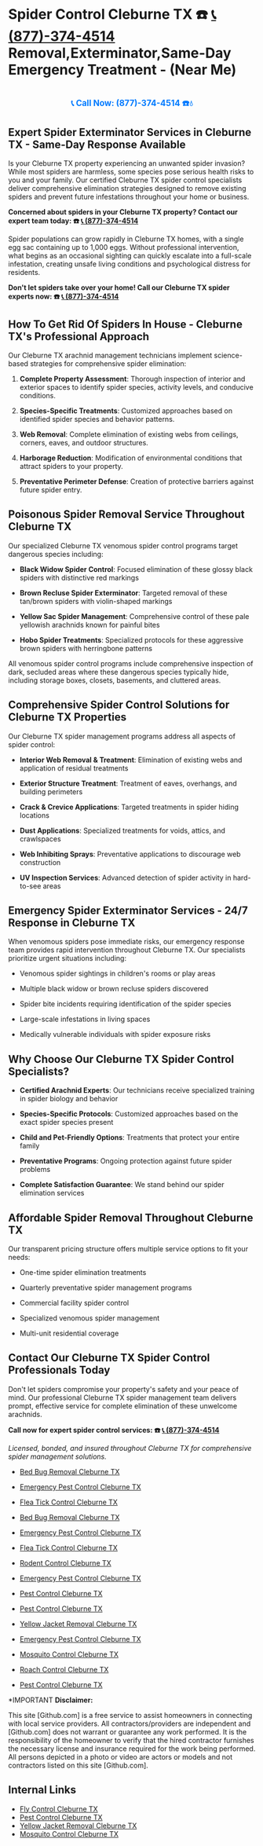 # Spider Control Cleburne TX ☎️ [📞 (877)-374-4514](https://pest-control-4514.netlify.app) Removal,Exterminator,Same-Day Emergency Treatment - (Near Me)
# 

<p align="center" style="font-size: 1.2em; font-weight: bold; margin: 20px 0;">
  <a href="https://pest-control-4514.netlify.app" target="_blank" style="color: #007BFF; text-decoration: none;">📞 Call Now: (877)-374-4514 ☎️💧</a>
</p>

## Expert Spider Exterminator Services in Cleburne TX - Same-Day Response Available

Is your Cleburne TX property experiencing an unwanted spider invasion? While most spiders are harmless, some species pose serious health risks to you and your family. Our certified Cleburne TX spider control specialists deliver comprehensive elimination strategies designed to remove existing spiders and prevent future infestations throughout your home or business.

**Concerned about spiders in your Cleburne TX property? Contact our expert team today: ☎️ [📞 (877)-374-4514](https://pest-control-4514.netlify.app)**

Spider populations can grow rapidly in Cleburne TX homes, with a single egg sac containing up to 1,000 eggs. Without professional intervention, what begins as an occasional sighting can quickly escalate into a full-scale infestation, creating unsafe living conditions and psychological distress for residents.

**Don't let spiders take over your home! Call our Cleburne TX spider experts now: ☎️ [📞 (877)-374-4514](https://pest-control-4514.netlify.app)**

## How To Get Rid Of Spiders In House - Cleburne TX's Professional Approach

Our Cleburne TX arachnid management technicians implement science-based strategies for comprehensive spider elimination:

1. **Complete Property Assessment**: Thorough inspection of interior and exterior spaces to identify spider species, activity levels, and conducive conditions.

2. **Species-Specific Treatments**: Customized approaches based on identified spider species and behavior patterns.

3. **Web Removal**: Complete elimination of existing webs from ceilings, corners, eaves, and outdoor structures.

4. **Harborage Reduction**: Modification of environmental conditions that attract spiders to your property.

5. **Preventative Perimeter Defense**: Creation of protective barriers against future spider entry.

## Poisonous Spider Removal Service Throughout Cleburne TX

Our specialized Cleburne TX venomous spider control programs target dangerous species including:

- **Black Widow Spider Control**: Focused elimination of these glossy black spiders with distinctive red markings

- **Brown Recluse Spider Exterminator**: Targeted removal of these tan/brown spiders with violin-shaped markings

- **Yellow Sac Spider Management**: Comprehensive control of these pale yellowish arachnids known for painful bites

- **Hobo Spider Treatments**: Specialized protocols for these aggressive brown spiders with herringbone patterns

All venomous spider control programs include comprehensive inspection of dark, secluded areas where these dangerous species typically hide, including storage boxes, closets, basements, and cluttered areas.

## Comprehensive Spider Control Solutions for Cleburne TX Properties

Our Cleburne TX spider management programs address all aspects of spider control:

- **Interior Web Removal & Treatment**: Elimination of existing webs and application of residual treatments

- **Exterior Structure Treatment**: Treatment of eaves, overhangs, and building perimeters

- **Crack & Crevice Applications**: Targeted treatments in spider hiding locations

- **Dust Applications**: Specialized treatments for voids, attics, and crawlspaces

- **Web Inhibiting Sprays**: Preventative applications to discourage web construction

- **UV Inspection Services**: Advanced detection of spider activity in hard-to-see areas

## Emergency Spider Exterminator Services - 24/7 Response in Cleburne TX

When venomous spiders pose immediate risks, our emergency response team provides rapid intervention throughout Cleburne TX. Our specialists prioritize urgent situations including:

- Venomous spider sightings in children's rooms or play areas

- Multiple black widow or brown recluse spiders discovered

- Spider bite incidents requiring identification of the spider species

- Large-scale infestations in living spaces

- Medically vulnerable individuals with spider exposure risks

## Why Choose Our Cleburne TX Spider Control Specialists?

- **Certified Arachnid Experts**: Our technicians receive specialized training in spider biology and behavior

- **Species-Specific Protocols**: Customized approaches based on the exact spider species present

- **Child and Pet-Friendly Options**: Treatments that protect your entire family

- **Preventative Programs**: Ongoing protection against future spider problems

- **Complete Satisfaction Guarantee**: We stand behind our spider elimination services

## Affordable Spider Removal Throughout Cleburne TX

Our transparent pricing structure offers multiple service options to fit your needs:

- One-time spider elimination treatments

- Quarterly preventative spider management programs

- Commercial facility spider control

- Specialized venomous spider management

- Multi-unit residential coverage

## Contact Our Cleburne TX Spider Control Professionals Today

Don't let spiders compromise your property's safety and your peace of mind. Our professional Cleburne TX spider management team delivers prompt, effective service for complete elimination of these unwelcome arachnids.

**Call now for expert spider control services: ☎️ [📞 (877)-374-4514](https://pest-control-4514.netlify.app)**

*Licensed, bonded, and insured throughout Cleburne TX for comprehensive spider management solutions.*


- [Bed Bug Removal Cleburne TX](https://github.com/allyoucaneatsushiin/plumbing-texas/blob/main/Bed-Bug-Removal-Cleburne-TX-877-374-4514-Exterminator-Same-Day-Emergency-Treatment-Near-Me.md)
- [Emergency Pest Control Cleburne TX](https://github.com/allyoucaneatsushiin/plumbing-texas/blob/main/Emergency-Pest-Control-Cleburne-TX-877-374-4514-24-7-Fast-Response-Near-Me.md)
- [Flea Tick Control Cleburne TX](https://github.com/allyoucaneatsushiin/plumbing-texas/blob/main/Flea-Tick-Control-Cleburne-TX-877-374-4514-Removal-Exterminator-Same-Day-Emergency-Treatment-Near-Me.md)


- [Bed Bug Removal Cleburne TX](https://github.com/allyoucaneatsushiin/plumbing-texas/blob/main/Bed-Bug-Removal-Cleburne-TX-877-374-4514-Exterminator-Same-Day-Emergency-Treatment-Near-Me.md)
- [Emergency Pest Control Cleburne TX](https://github.com/allyoucaneatsushiin/plumbing-texas/blob/main/Emergency-Pest-Control-Cleburne-TX-877-374-4514-24-7-Fast-Response-Near-Me.md)
- [Flea Tick Control Cleburne TX](https://github.com/allyoucaneatsushiin/plumbing-texas/blob/main/Flea-Tick-Control-Cleburne-TX-877-374-4514-Removal-Exterminator-Same-Day-Emergency-Treatment-Near-Me.md)


- [Rodent Control Cleburne TX](https://github.com/allyoucaneatsushiin/plumbing-texas/blob/main/Rodent-Control-Cleburne-TX-877-374-4514-Rat-Removal-Exterminator-Same-Day-Emergency-Treatment-Near-Me.md)
- [Emergency Pest Control Cleburne TX](https://github.com/allyoucaneatsushiin/plumbing-texas/blob/main/Emergency-Pest-Control-Cleburne-TX-877-374-4514-24-7-Fast-Response-Near-Me.md)
- [Pest Control Cleburne TX](https://github.com/allyoucaneatsushiin/plumbing-texas/blob/main/Pest-Control-Cleburne-TX-877-374-4514-Exterminator-Same-Day-Emergency-Treatment-Near-Me.md)


- [Pest Control Cleburne TX](https://github.com/allyoucaneatsushiin/plumbing-texas/blob/main/Pest-Control-Cleburne-TX-877-374-4514-Exterminator-Same-Day-Emergency-Treatment-Near-Me.md)
- [Yellow Jacket Removal Cleburne TX](https://github.com/allyoucaneatsushiin/plumbing-texas/blob/main/Yellow-Jacket-Removal-Cleburne-TX-877-374-4514-Exterminator-Same-Day-Emergency-Treatment-Near-Me.md)
- [Emergency Pest Control Cleburne TX](https://github.com/allyoucaneatsushiin/plumbing-texas/blob/main/Emergency-Pest-Control-Cleburne-TX-877-374-4514-24-7-Fast-Response-Near-Me.md)


- [Mosquito Control Cleburne TX](https://github.com/allyoucaneatsushiin/plumbing-texas/blob/main/Mosquito-Control-Cleburne-TX-877-374-4514-Exterminator-Same-Day-Emergency-Treatment-Near-Me.md)
- [Roach Control Cleburne TX](https://github.com/allyoucaneatsushiin/plumbing-texas/blob/main/Roach-Control-Cleburne-TX-877-374-4514-Removal-Exterminator-Same-Day-Emergency-Treatment-Near-Me.md)
- [Pest Control Cleburne TX](https://github.com/allyoucaneatsushiin/plumbing-texas/blob/main/Pest-Control-Cleburne-TX-877-374-4514-Exterminator-Same-Day-Emergency-Treatment-Near-Me.md)


*IMPORTANT **Disclaimer:**  

This site [Github.com] is a free service to assist homeowners in connecting with local service providers. All contractors/providers are independent and [Github.com] does not warrant or guarantee any work performed. It is the responsibility of the homeowner to verify that the hired contractor furnishes the necessary license and insurance required for the work being performed. All persons depicted in a photo or video are actors or models and not contractors listed on this site [Github.com].


## Internal Links
- [Fly Control Cleburne TX](https://github.com/allyoucaneatsushiin/plumbing-texas/blob/main/Fly-Control-Cleburne-TX-877-374-4514-Prevention-Same-Day-Emergency-Treatment-Near-Me.md)
- [Pest Control Cleburne TX](https://github.com/allyoucaneatsushiin/plumbing-texas/blob/main/Pest-Control-Cleburne-TX-877-374-4514-Exterminator-Same-Day-Emergency-Treatment-Near-Me.md)
- [Yellow Jacket Removal Cleburne TX](https://github.com/allyoucaneatsushiin/plumbing-texas/blob/main/Yellow-Jacket-Removal-Cleburne-TX-877-374-4514-Exterminator-Same-Day-Emergency-Treatment-Near-Me.md)
- [Mosquito Control Cleburne TX](https://github.com/allyoucaneatsushiin/plumbing-texas/blob/main/Mosquito-Control-Cleburne-TX-877-374-4514-Exterminator-Same-Day-Emergency-Treatment-Near-Me.md)
